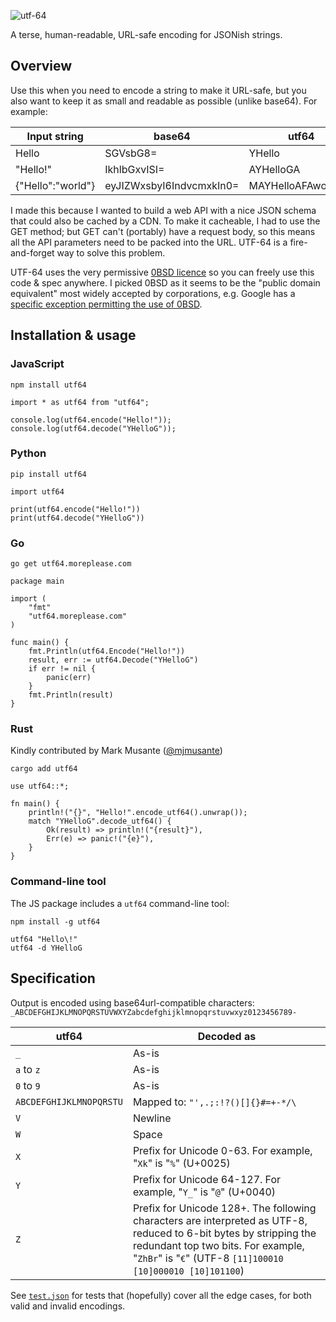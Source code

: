 ![utf-64](https://raw.githubusercontent.com/more-please/more-stuff/main/utf64.svg)

A terse, human-readable, URL-safe encoding for JSONish strings.

## Overview

Use this when you need to encode a string to make it URL-safe, but you also want to keep it as small and readable as possible (unlike base64). For example:

| Input string      | base64                   | utf64              |
| ----------------- | ------------------------ | ------------------ |
| Hello             | SGVsbG8=                 | YHello             |
| "Hello!"          | IkhlbGxvISI=             | AYHelloGA          |
| {"Hello":"world"} | eyJIZWxsbyI6IndvcmxkIn0= | MAYHelloAFAworldAN |

I made this because I wanted to build a web API with a nice JSON schema that could also be cached by a CDN. To make it cacheable, I had to use the GET method; but GET can't (portably) have a request body, so this means all the API parameters need to be packed into the URL. UTF-64 is a fire-and-forget way to solve this problem.

UTF-64 uses the very permissive [0BSD licence](LICENSE) so you can freely use this code & spec anywhere. I picked 0BSD as it seems to be the "public domain equivalent" most widely accepted by corporations, e.g. Google has a [specific exception permitting the use of 0BSD](https://opensource.google/documentation/reference/patching#forbidden).

## Installation & usage

### JavaScript

```
npm install utf64
```

```
import * as utf64 from "utf64";

console.log(utf64.encode("Hello!"));
console.log(utf64.decode("YHelloG"));
```

### Python

```
pip install utf64
```

```
import utf64

print(utf64.encode("Hello!"))
print(utf64.decode("YHelloG"))
```

### Go

```
go get utf64.moreplease.com
```

```
package main

import (
	"fmt"
	"utf64.moreplease.com"
)

func main() {
	fmt.Println(utf64.Encode("Hello!"))
	result, err := utf64.Decode("YHelloG")
	if err != nil {
		panic(err)
	}
	fmt.Println(result)
}
```

### Rust

Kindly contributed by Mark Musante ([@mjmusante](https://github.com/mjmusante))

```
cargo add utf64
```

```
use utf64::*;

fn main() {
    println!("{}", "Hello!".encode_utf64().unwrap());
    match "YHelloG".decode_utf64() {
        Ok(result) => println!("{result}"),
        Err(e) => panic!("{e}"),
    }
}
```

### Command-line tool

The JS package includes a `utf64` command-line tool:

```
npm install -g utf64
```

```
utf64 "Hello\!"
utf64 -d YHelloG
```

## Specification

Output is encoded using base64url-compatible characters: `_ABCDEFGHIJKLMNOPQRSTUVWXYZabcdefghijklmnopqrstuvwxyz0123456789-`

| utf64                   | Decoded as                                                                                                                                                                                                            |
| ----------------------- | --------------------------------------------------------------------------------------------------------------------------------------------------------------------------------------------------------------------- |
| `_`                     | As-is                                                                                                                                                                                                                 |
| `a` to `z`              | As-is                                                                                                                                                                                                                 |
| `0` to `9`              | As-is                                                                                                                                                                                                                 |
| `ABCDEFGHIJKLMNOPQRSTU` | Mapped to: `"',.;:!?()[]{}#=+-*/\`                                                                                                                                                                                    |
| `V`                     | Newline                                                                                                                                                                                                               |
| `W`                     | Space                                                                                                                                                                                                                 |
| `X`                     | Prefix for Unicode 0-63. For example, "`Xk`" is "`%`" (U+0025)                                                                                                                                                        |
| `Y`                     | Prefix for Unicode 64-127. For example, "`Y_`" is "`@`" (U+0040)                                                                                                                                                      |
| `Z`                     | Prefix for Unicode 128+. The following characters are interpreted as UTF-8, reduced to 6-bit bytes by stripping the redundant top two bits. For example, "`ZhBr`" is "`€`" (UTF-8 `[11]100010 [10]000010 [10]101100`) |

See [`test.json`](test.json) for tests that (hopefully) cover all the edge cases, for both valid and invalid encodings.
